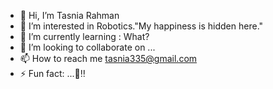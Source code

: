 - 👋 Hi, I’m Tasnia Rahman
- 👀 I’m interested in Robotics."My happiness is hidden here."
- 🌱 I’m currently learning : What?
- 💞️ I’m looking to collaborate on ...
- 📫 How to reach me tasnia335@gmail.com
- ⚡ Fun fact: ...👀‼

<!---
Tasnia22/Tasnia22 is a ✨ special ✨ repository because its `README.md` (this file) appears on your GitHub profile.
You can click the Preview link to take a look at your changes.
--->
